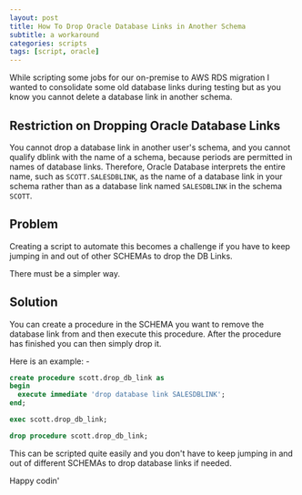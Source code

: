 ```yaml
---
layout: post
title: How To Drop Oracle Database Links in Another Schema
subtitle: a workaround
categories: scripts
tags: [script, oracle]
---
```


While scripting some jobs for our on-premise to AWS RDS migration I wanted to consolidate some old database links during testing but as you know you cannot delete a database link in another schema.

## Restriction on Dropping Oracle Database Links

You cannot drop a database link in another user's schema, and you cannot qualify dblink with the name of a schema, because periods are permitted in names of database links. Therefore, Oracle Database interprets the entire name, such as ```SCOTT.SALESDBLINK```, as the name of a database link in your schema rather than as a database link named ```SALESDBLINK``` in the schema ```SCOTT```.

## Problem

Creating a script to automate this becomes a challenge if you have to keep jumping  in and out of other SCHEMAs to drop the DB Links.

There must be a simpler way.

## Solution

You can create a procedure in the SCHEMA you want to remove the database link from and then execute this procedure. After the procedure has finished you can then simply drop it.

Here is an example: -

```sql
create procedure scott.drop_db_link as
begin
  execute immediate 'drop database link SALESDBLINK';
end;

exec scott.drop_db_link;

drop procedure scott.drop_db_link;
```

This can be scripted quite easily and you don't have to keep jumping in and out of different SCHEMAs to drop database links if needed.

Happy codin'
